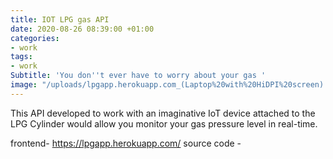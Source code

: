 ```yaml
---
title: IOT LPG gas API
date: 2020-08-26 08:39:00 +01:00
categories:
- work
tags:
- work
Subtitle: 'You don''t ever have to worry about your gas '
image: "/uploads/lpgapp.herokuapp.com_(Laptop%20with%20HiDPI%20screen).png"
---
```


This API developed to work with an imaginative IoT device attached to the LPG Cylinder would allow you monitor your gas pressure level in real-time. 

frontend- https://lpgapp.herokuapp.com/
source code - 